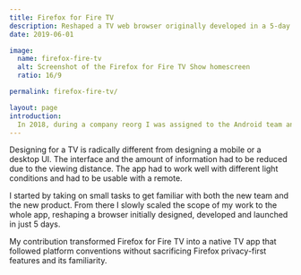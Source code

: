 ```yaml
---
title: Firefox for Fire TV
description: Reshaped a TV web browser originally developed in a 5-day sprint into a native remote-controlled TV app serving up to 8 million users.
date: 2019-06-01

image:
  name: firefox-fire-tv
  alt: Screenshot of the Firefox for Fire TV Show homescreen
  ratio: 16/9

permalink: firefox-fire-tv/

layout: page
introduction:
  In 2018, during a company reorg I was assigned to the Android team and I became the sole designer of Firefox for Fire TV.
---
```


<p class="mb-8">
  Designing for a TV is radically different from designing a mobile or a desktop UI. The interface and the amount of information had to be reduced due to the viewing distance. The app had to work well with different light conditions and had to be usable with a remote.
</p>

<p class="mb-8">
  I started by taking on small tasks to get familiar with both the new team and the new product. From there I slowly scaled the scope of my work to the whole app, reshaping a browser initially designed, developed and launched in just 5 days.
</p>

<p>
  My contribution transformed Firefox for Fire TV into a native TV app that followed platform conventions without sacrificing Firefox privacy-first features and its familiarity.
</p>
